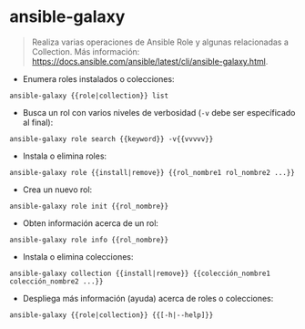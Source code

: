 # ansible-galaxy

> Realiza varias operaciones de Ansible Role y algunas relacionadas a Collection.
> Más información: <https://docs.ansible.com/ansible/latest/cli/ansible-galaxy.html>.

- Enumera roles instalados o colecciones:

`ansible-galaxy {{role|collection}} list`

- Busca un rol con varios niveles de verbosidad (`-v` debe ser específicado al final):

`ansible-galaxy role search {{keyword}} -v{{vvvvv}}`

- Instala o elimina roles:

`ansible-galaxy role {{install|remove}} {{rol_nombre1 rol_nombre2 ...}}`

- Crea un nuevo rol:

`ansible-galaxy role init {{rol_nombre}}`

- Obten información acerca de un rol:

`ansible-galaxy role info {{rol_nombre}}`

- Instala o elimina colecciones:

`ansible-galaxy collection {{install|remove}} {{colección_nombre1 colección_nombre2 ...}}`

- Despliega más información (ayuda) acerca de roles o colecciones:

`ansible-galaxy {{role|collection}} {{[-h|--help]}}`

